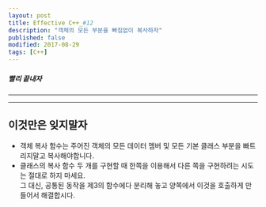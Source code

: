 ```yaml
---
layout: post
title: Effective C++_#12
description: "객체의 모든 부분을 빠짐없이 복사하자"
published: false
modified: 2017-08-29
tags: [C++]
---
```


##### 빨리 끝내자

---

---

## 이것만은 잊지말자
- 객체 복사 함수는 주어진 객체의 모든 데이터 멤버 및 모든 기본 클래스 부분을 빠트리지말고 복사해야합니다.
- 클래스의 복사 함수 두 개를 구현할 때 한쪽을 이용해서 다른 쪽을 구현하려는 시도는 절대로 하지 마세요.  
그 대신, 공통된 동작을 제3의 함수에다 분리해 놓고 양쪽에서 이것을 호출하게 만들어서 해결합시다.
